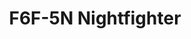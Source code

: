 ---
title: "F6F-5N Nightfighter"
price: 1250.00 
desc: "WEEKEND EDITION, F6F-5N Nightfighter, razmera: 1/72"
img_path: "/assets/img/7434.jpg"
brand: AMMO
available: true
special_offer: false
new: false
soon: false
cat: "Plasticne-Makete"
subcat: "PM-EDUARD"
subsubcat: ""
sifra: "7434"
---